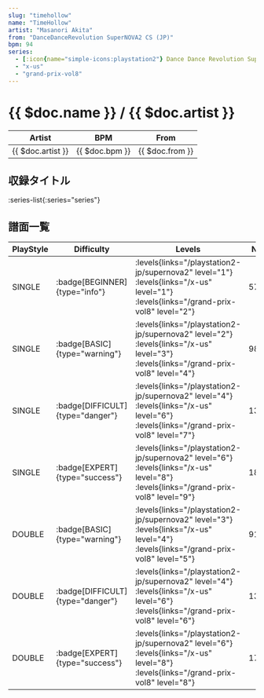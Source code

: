 ```yaml
---
slug: "timehollow"
name: "TimeHollow"
artist: "Masanori Akita"
from: "DanceDanceRevolution SuperNOVA2 CS (JP)"
bpm: 94
series:
  - [:icon{name="simple-icons:playstation2"} Dance Dance Revolution SuperNOVA2 :icon{name="flag:jp-4x3"}](/playstation2-jp/supernova2)
  - "x-us"
  - "grand-prix-vol8"
---
```


# {{ $doc.name }} / {{ $doc.artist }}

|Artist|BPM|From|
|------|---|----|
|{{ $doc.artist }}|{{ $doc.bpm }}|{{ $doc.from }}|

## 収録タイトル

:series-list{:series="series"}

## 譜面一覧

|PlayStyle|Difficulty|Levels|Notes|Movie|
|---------|----------|------|-----|-----|
|SINGLE| :badge[BEGINNER]{type="info"}| :levels{links="/playstation2-jp/supernova2" level="1"} :levels{links="/x-us" level="1"} :levels{links="/grand-prix-vol8" level="2"}|57/0||
|SINGLE| :badge[BASIC]{type="warning"}| :levels{links="/playstation2-jp/supernova2" level="2"} :levels{links="/x-us" level="3"} :levels{links="/grand-prix-vol8" level="4"}|98/10||
|SINGLE| :badge[DIFFICULT]{type="danger"}| :levels{links="/playstation2-jp/supernova2" level="4"} :levels{links="/x-us" level="6"} :levels{links="/grand-prix-vol8" level="7"}|135/10||
|SINGLE| :badge[EXPERT]{type="success"}| :levels{links="/playstation2-jp/supernova2" level="6"} :levels{links="/x-us" level="8"} :levels{links="/grand-prix-vol8" level="9"}|185/14||
|DOUBLE| :badge[BASIC]{type="warning"}| :levels{links="/playstation2-jp/supernova2" level="3"} :levels{links="/x-us" level="4"} :levels{links="/grand-prix-vol8" level="5"}|91/9||
|DOUBLE| :badge[DIFFICULT]{type="danger"}| :levels{links="/playstation2-jp/supernova2" level="4"} :levels{links="/x-us" level="6"} :levels{links="/grand-prix-vol8" level="6"}|137/4||
|DOUBLE| :badge[EXPERT]{type="success"}| :levels{links="/playstation2-jp/supernova2" level="6"} :levels{links="/x-us" level="8"} :levels{links="/grand-prix-vol8" level="8"}|176/4||
